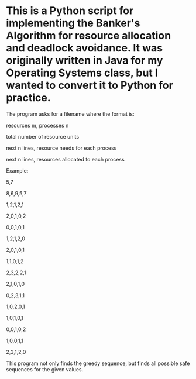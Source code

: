 # This is a Python script for implementing the Banker's Algorithm for resource allocation and deadlock avoidance. It was originally written in Java for my Operating Systems class, but I wanted to convert it to Python for practice.

The program asks for a filename where the format is:

resources m, processes n

total number of resource units

next n lines, resource needs for each process

next n lines, resources allocated to each process


Example:

5,7

8,6,9,5,7

1,2,1,2,1

2,0,1,0,2

0,0,1,0,1

1,2,1,2,0

2,0,1,0,1

1,1,0,1,2

2,3,2,2,1

2,1,0,1,0

0,2,3,1,1

1,0,2,0,1

1,0,1,0,1

0,0,1,0,2

1,0,0,1,1

2,3,1,2,0

This program not only finds the greedy sequence, but finds all possible safe sequences for the given values.
